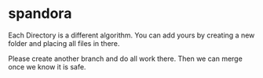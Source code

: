 # spandora
Each Directory is a different algorithm.
You can add yours by creating a new folder and placing all files in there.

Please create another branch and do all work there. Then we can merge once 
we know it is safe.